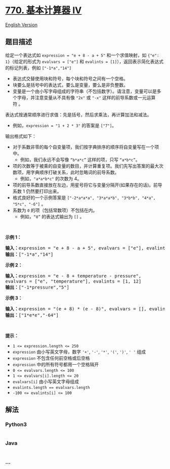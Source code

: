 # [770. 基本计算器 IV](https://leetcode-cn.com/problems/basic-calculator-iv)

[English Version](/solution/0700-0799/0770.Basic%20Calculator%20IV/README_EN.md)

## 题目描述

<!-- 这里写题目描述 -->

<p>给定一个表达式如&nbsp;<code>expression = "e + 8 - a + 5"</code>&nbsp;和一个求值映射，如&nbsp;<code>{"e": 1}</code>（给定的形式为&nbsp;<code>evalvars = ["e"]</code> 和&nbsp;<code>evalints = [1]</code>），返回表示简化表达式的标记列表，例如 <code>["-1*a","14"]</code></p>

<ul>
	<li>表达式交替使用块和符号，每个块和符号之间有一个空格。</li>
	<li>块要么是括号中的表达式，要么是变量，要么是非负整数。</li>
	<li>变量是一个由小写字母组成的字符串（不包括数字）。请注意，变量可以是多个字母，并注意变量从不具有像&nbsp;<code>"2x"</code>&nbsp;或&nbsp;<code>"-x"</code>&nbsp;这样的前导系数或一元运算符&nbsp;。</li>
</ul>

<p>表达式按通常顺序进行求值：先是括号，然后求乘法，再计算加法和减法。</p>

<ul>
	<li>例如，<code>expression = "1 + 2 * 3"</code>&nbsp;的答案是 <code>["7"]</code>。</li>
</ul>

<p>输出格式如下：</p>

<ul>
	<li>对于系数非零的每个自变量项，我们按字典排序的顺序将自变量写在一个项中。
	<ul>
		<li>例如，我们永远不会写像 <code>“b*a*c”</code> 这样的项，只写 <code>“a*b*c”</code>。</li>
	</ul>
	</li>
	<li>项的次数等于被乘的自变量的数目，并计算重复项。我们先写出答案的最大次数项，用字典顺序打破关系，此时忽略词的前导系数。
	<ul>
		<li>例如，<code>"a*a*b*c"</code> 的次数为 4。</li>
	</ul>
	</li>
	<li>项的前导系数直接放在左边，用星号将它与变量分隔开(如果存在的话)。前导系数 1 仍然要打印出来。</li>
	<li>格式良好的一个示例答案是&nbsp;<code>["-2*a*a*a", "3*a*a*b", "3*b*b", "4*a", "5*c", "-6"]</code>&nbsp;。</li>
	<li>系数为 <code>0</code> 的项（包括常数项）不包括在内。
	<ul>
		<li>例如，<code>“0”</code> 的表达式输出为&nbsp;<code>[]</code>&nbsp;。</li>
	</ul>
	</li>
</ul>

<p>&nbsp;</p>

<p><strong>示例 1：</strong></p>

<pre>
<strong>输入：</strong>expression = "e + 8 - a + 5", evalvars = ["e"], evalints = [1]
<strong>输出：</strong>["-1*a","14"]
</pre>

<p><strong>示例 2：</strong></p>

<pre>
<strong>输入：</strong>expression = "e - 8 + temperature - pressure",
evalvars = ["e", "temperature"], evalints = [1, 12]
<strong>输出：</strong>["-1*pressure","5"]
</pre>

<p><strong>示例 3：</strong></p>

<pre>
<strong>输入：</strong>expression = "(e + 8) * (e - 8)", evalvars = [], evalints = []
<strong>输出：</strong>["1*e*e","-64"]
</pre>

<p>&nbsp;</p>

<p><strong>提示：</strong></p>

<ul>
	<li><code>1 &lt;= expression.length &lt;= 250</code></li>
	<li><code>expression</code>&nbsp;由小写英文字母，数字&nbsp;<code>'+'</code>,&nbsp;<code>'-'</code>,&nbsp;<code>'*'</code>,&nbsp;<code>'('</code>,&nbsp;<code>')'</code>,&nbsp;<code>' '</code>&nbsp;组成</li>
	<li><code>expression</code>&nbsp;不包含任何前空格或后空格</li>
	<li><code>expression</code>&nbsp;中的所有符号都用一个空格隔开</li>
	<li><code>0 &lt;= evalvars.length &lt;= 100</code></li>
	<li><code>1 &lt;= evalvars[i].length &lt;= 20</code></li>
	<li><code>evalvars[i]</code>&nbsp;由小写英文字母组成</li>
	<li><code>evalints.length == evalvars.length</code></li>
	<li><code>-100 &lt;= evalints[i] &lt;= 100</code></li>
</ul>

## 解法

<!-- 这里可写通用的实现逻辑 -->

<!-- tabs:start -->

### **Python3**

<!-- 这里可写当前语言的特殊实现逻辑 -->

```python

```

### **Java**

<!-- 这里可写当前语言的特殊实现逻辑 -->

```java

```

### **...**

```

```

<!-- tabs:end -->
